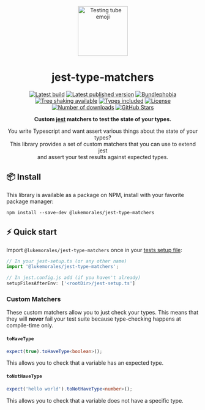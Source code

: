 <p align="center">
  <a href="https://github.com/lukemorales/jest-type-matchers"><img src="https://images.emojiterra.com/google/noto-emoji/v2.034/512px/1f9ea.png" alt="Testing tube emoji" height="130"/ target="\_parent"></a>
</p>

<h1 align="center">jest-type-matchers</h1>

<p align="center">
  <a href="https://github.com/lukemorales/jest-type-matchers/actions/workflows/tests.yml"><img src="https://github.com/lukemorales/jest-type-matchers/actions/workflows/tests.yml/badge.svg?branch=main" alt="Latest build" target="\_parent"></a>
  <a href="https://www.npmjs.com/package/@lukemorales/jest-type-matchers"><img src="https://badgen.net/npm/v/@lukemorales/jest-type-matchers" alt="Latest published version" target="\_parent"></a>
  <a href="https://bundlephobia.com/package/@lukemorales/jest-type-matchers@latest"><img src="https://badgen.net/bundlephobia/minzip/@lukemorales/jest-type-matchers" alt="Bundlephobia" target="\_parent"></a>
  <a href="https://bundlephobia.com/package/@lukemorales/jest-type-matchers@latest"><img src="https://badgen.net/bundlephobia/tree-shaking/@lukemorales/jest-type-matchers" alt="Tree shaking available" target="\_parent"></a>
  <a href="https://github.com/lukemorales/jest-type-matchers"><img src="https://badgen.net/npm/types/@lukemorales/jest-type-matchers" alt="Types included" target="\_parent"></a>
  <a href="https://www.npmjs.com/package/@lukemorales/jest-type-matchers"><img src="https://badgen.net/npm/license/@lukemorales/jest-type-matchers" alt="License" target="\_parent"></a>
  <a href="https://www.npmjs.com/package/@lukemorales/jest-type-matchers"><img src="https://badgen.net/npm/dt/@lukemorales/jest-type-matchers" alt="Number of downloads" target="\_parent"></a>
  <a href="https://github.com/lukemorales/jest-type-matchers"><img src="https://img.shields.io/github/stars/lukemorales/jest-type-matchers.svg?style=social&amp;label=Star" alt="GitHub Stars" target="\_parent"></a>
</p>

<p align="center">
  <strong>Custom <a href="https://jestjs.io alt="Jest" target="\_parent">jest</a> matchers to test the state of your types.</strong>
</p>

<p align="center">
  You write Typescript and want assert various things about the state of your types?<br />This library provides a set of custom matchers that you can use to extend jest<br />and assert your test results against expected types.
</p>

## 📦 Install
This library is available as a package on NPM, install with your favorite package manager:

```dircolors
npm install --save-dev @lukemorales/jest-type-matchers
```

## ⚡ Quick start
Import `@lukemorales/jest-type-matchers` once in your [tests setup
file](
  https://jestjs.io/docs/en/configuration.html#setupfilesafterenv-array):

```ts
// In your jest-setup.ts (or any other name)
import '@lukemorales/jest-type-matchers';

// In jest.config.js add (if you haven't already)
setupFilesAfterEnv: ['<rootDir>/jest-setup.ts']
```

### Custom Matchers
These custom matchers allow you to just check your types. This means that they will **never** fail your test suite because type-checking happens at compile-time only.

#### `toHaveType`
```ts
expect(true).toHaveType<boolean>();
```
This allows you to check that a variable has an expected type.

#### `toNotHaveType`
```ts
expect('hello world').toNotHaveType<number>();
```
This allows you to check that a variable does not have a specific type.
